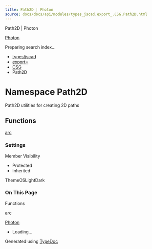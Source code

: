 ```yaml
---
title: Path2D | Photon
source: docs/docs/api/modules/types_jscad.export_.CSG.Path2D.html
---
```


Path2D | Photon

[Photon](../index.md)




Preparing search index...

* [types/jscad](types_jscad.md)
* [export=](types_jscad.export_.md)
* [CSG](types_jscad.export_.CSG.md)
* Path2D

# Namespace Path2D

Path2D utilities for creating 2D paths

## Functions

[arc](../functions/types_jscad.export_.CSG.Path2D.arc.md)

### Settings

Member Visibility

* Protected
* Inherited

ThemeOSLightDark

### On This Page

Functions

[arc](#arc)

[Photon](../index.md)

* Loading...

Generated using [TypeDoc](https://typedoc.org/)

